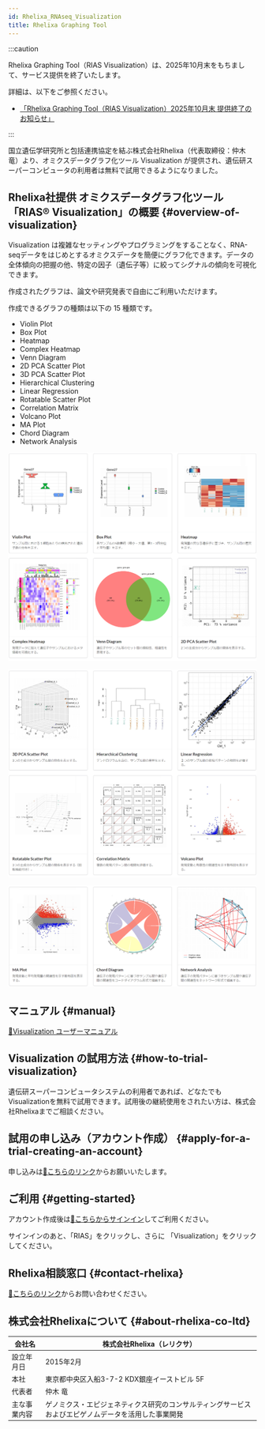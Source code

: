 ```yaml
---
id: Rhelixa_RNAseq_Visualization
title: Rhelixa Graphing Tool
---
```



:::caution

Rhelixa Graphing Tool（RIAS Visualization）は、2025年10月末をもちまして、サービス提供を終了いたします。

詳細は、以下をご参照ください。
- [「Rhelixa Graphing Tool（RIAS Visualization）2025年10月末 提供終了のお知らせ」](/blog/2025-09-29-news_Rhelixa-rias-visualisation-end-october-2025)

:::


国立遺伝学研究所と包括連携協定を結ぶ株式会社Rhelixa（代表取締役：仲木 竜）より、オミクスデータグラフ化ツール Visualization が提供され、遺伝研スーパーコンピュータの利用者は無料で試用できるようになりました。


## Rhelixa社提供 オミクスデータグラフ化ツール 「RIAS®️ Visualization」の概要 {#overview-of-visualization}

Visualization は複雑なセッティングやプログラミングをすることなく、RNA-seqデータをはじめとするオミクスデータを簡便にグラフ化できます。データの全体傾向の把握の他、特定の因子（遺伝子等）に絞ってシグナルの傾向を可視化できます。

作成されたグラフは、論文や研究発表で自由にご利用いただけます。

作成できるグラフの種類は以下の 15 種類です。
- Violin Plot 
- Box Plot
- Heatmap
- Complex Heatmap
- Venn Diagram 
- 2D PCA Scatter Plot
- 3D PCA Scatter Plot
- Hierarchical Clustering
- Linear Regression
- Rotatable Scatter Plot
- Correlation Matrix
- Volcano Plot
- MA Plot
- Chord Diagram
- Network Analysis

![](Rhelixa_RNAseq_visu_1.png)

![](Rhelixa_RNAseq_visu_2.png)

![](Rhelixa_RNAseq_visu_3.png)


## マニュアル {#manual}

[&#x1f517;Visualization ユーザーマニュアル](https://notepm.jp/sharing/e653b342-8932-42c3-b504-25d12361eb9c)


## Visualization の試用方法 {#how-to-trial-visualization}

遺伝研スーパーコンピュータシステムの利用者であれば、どなたでもVisualizationを無料で試用できます。試用後の継続使用をされたい方は、株式会社Rhelixaまでご相談ください。


## 試用の申し込み（アカウント作成） {#apply-for-a-trial-creating-an-account}

申し込みは[&#x1f517;こちらのリンク](https://form.jotform.com/232914192808460)からお願いいたします。


## ご利用 {#getting-started}

アカウント作成後は[&#x1f517;こちらからサインイン](https://rias.rhelixa.com/users/sign_in)してご利用ください。

サインインのあと、「RIAS」をクリックし、さらに 「Visualization」をクリックしてください。


## Rhelixa相談窓口 {#contact-rhelixa}

[&#x1f517;こちらのリンク](https://form.jotform.com/231092619050449)からお問い合わせください。

## 株式会社Rhelixaについて {#about-rhelixa-co-ltd}

| 会社名     | 株式会社Rhelixa（レリクサ）                            |
|------------|--------------------------------------------------------|
|設立年月日  |	2015年2月                                             |
|本社 	     | 東京都中央区入船3-7-2 KDX銀座イーストビル 5F   |
|代表者      | 仲木 竜                                                |
|主な事業内容| 	ゲノミクス・エピジェネティクス研究のコンサルティングサービスおよびエピゲノムデータを活用した事業開発|
